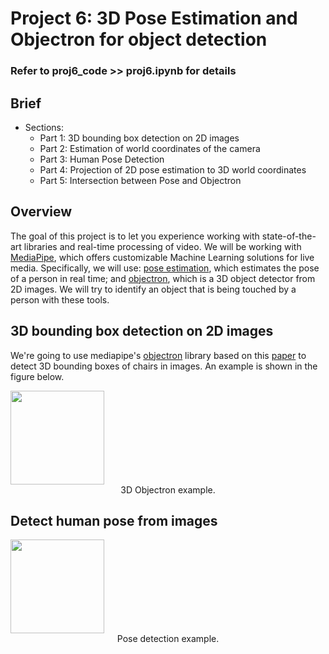 # Project 6: 3D Pose Estimation and Objectron for object detection
### Refer to proj6_code >> proj6.ipynb for details
## Brief
- Sections:
    - Part 1: 3D bounding box detection on 2D images
    - Part 2: Estimation of world coordinates of the camera 
    - Part 3: Human Pose Detection
    - Part 4: Projection of 2D pose estimation to 3D world coordinates 
    - Part 5: Intersection between Pose and Objectron
        

## Overview
The goal of this project is to let you experience working with state-of-the-art libraries and real-time processing of video. We will be working with [MediaPipe](https://google.github.io/mediapipe/), which offers customizable Machine Learning solutions for live media. Specifically, we will use: [pose estimation](https://google.github.io/mediapipe/solutions/pose), which estimates the pose of a person in real time; and [objectron](https://google.github.io/mediapipe/solutions/objectron.html), which is a 3D object detector from 2D images. We will try to identify an object that is being touched by a person with these tools.

## 3D bounding box detection on 2D images

We're going to use mediapipe's [objectron](https://google.github.io/mediapipe/solutions/objectron) library based on this [paper](https://arxiv.org/pdf/2003.03522.pdf) to detect 3D bounding boxes of chairs in images. An example is shown in the figure below.

<img src="https://google.github.io/mediapipe/images/mobile/objectron_chair_android_gpu.gif" width="150"/>
<center>3D Objectron example.</center>



## Detect human pose from images



<img src="https://google.github.io/mediapipe/images/mobile/pose_tracking_android_gpu_small.gif" width="150"/>
<center>Pose detection example.</center>
